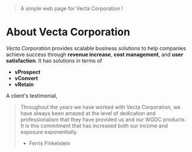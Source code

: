 > A simple web page for Vecta Corporation !

# About Vecta Corporation #
_Vecta Corporation_ provides scalable business solutions to help companies achieve success through **revenue increase**, **cost management**, and **user satisfaction**.
It has solutions in terms of 
* **vProspect** 
* **vConvert** 
* **vRetain**

A client's testimonial,
> Throughout the years we have worked with Vecta Corporation, we have always been amazed at the level of dedication and professionalism that they have provided us and our WGDC products. It is this commitment that has increased both our income and exposure exponentially.
>  - Ferris Finkelstein

